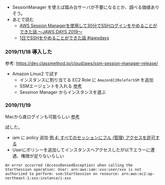 
- SessionManager を使えば踏み台サーバが不要になるとか、調べる価値ありそう。
- あとで読む
  - [AWS Session Managerを使用して30分でSSHログインをやめることができた話 〜JAWS DAYS 2019〜](https://qiita.com/jaramon/items/4d2fca7dc53a8fd3e2e4)
  - [1日でSSHをやめることができた話 #jawsdays](https://speakerdeck.com/3utama/1ri-tesshwoyamerukotokatekitahua-number-jawsdays)

### 2019/11/18 導入した

参考: https://dev.classmethod.jp/cloud/aws/ssm-session-manager-release/

- Amazon Linux2 で試す
  - インスタンスに割り当てる EC2 Role に `AmazonEC2RoleforSSM` を追加
  - SSMエージェントを入れる [参考](https://docs.aws.amazon.com/ja_jp/systems-manager/latest/userguide/sysman-manual-agent-install.html#agent-install-al)
  - Sessinon Manager からインスタンスを選ぶ

### 2019/11/19

Macから直ログインも可能らしい [参考](https://dev.classmethod.jp/cloud/ssm-session-manager-from-mac-to-linux-ec2/)

試した。
- iam に policy 追加 [例 4: すべてのセッションにフル (管理) アクセスを許可する](https://docs.aws.amazon.com/ja_jp/systems-manager/latest/userguide/getting-started-restrict-access-examples.html)
- Userにポリシーを追加してインスタンスへアクセスしたが以下エラーに遭遇、権限が足りないらしい

```
An error occurred (AccessDeniedException) when calling the StartSession operation: User: arn:aws:iam::xxx:user/xxx is not authorized to perform: ssm:StartSession on resource: arn:aws:ec2:ap-northeast-1:xxx:instance/i-xxx
````
